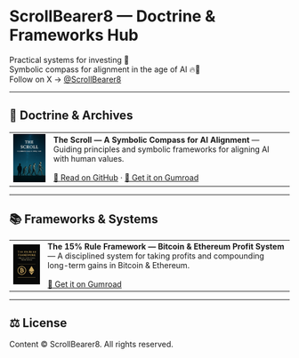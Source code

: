 # ScrollBearer8 — Doctrine & Frameworks Hub

Practical systems for investing 🌱  
Symbolic compass for alignment in the age of AI 🔥📜  
Follow on X → [@ScrollBearer8](https://x.com/ScrollBearer8)

---

## 📖 Doctrine & Archives

| | |
|---|---|
| [<img src="https://github.com/ScrollBearer8/product-hub/raw/main/img/thescroll.png" width="140" alt="The Scroll cover">](https://scrollbearer8.gumroad.com/l/rjmics) | **The Scroll — A Symbolic Compass for AI Alignment** — Guiding principles and symbolic frameworks for aligning AI with human values. <br><br> [🔗 Read on GitHub](https://github.com/ScrollBearer8/TheScrollArchive) · [🛒 Get it on Gumroad](https://scrollbearer8.gumroad.com/l/rjmics) |

---

## 📚 Frameworks & Systems

| | |
|---|---|
| [<img src="https://github.com/ScrollBearer8/product-hub/raw/main/img/cover15rule.png" width="140" alt="The 15% Rule cover">](https://scrollbearer8.gumroad.com/l/hbvima) | **The 15% Rule Framework — Bitcoin & Ethereum Profit System** — A disciplined system for taking profits and compounding long-term gains in Bitcoin & Ethereum. <br><br> [🛒 Get it on Gumroad](https://scrollbearer8.gumroad.com/l/hbvima) |

---

## ⚖️ License
Content © ScrollBearer8. All rights reserved.
